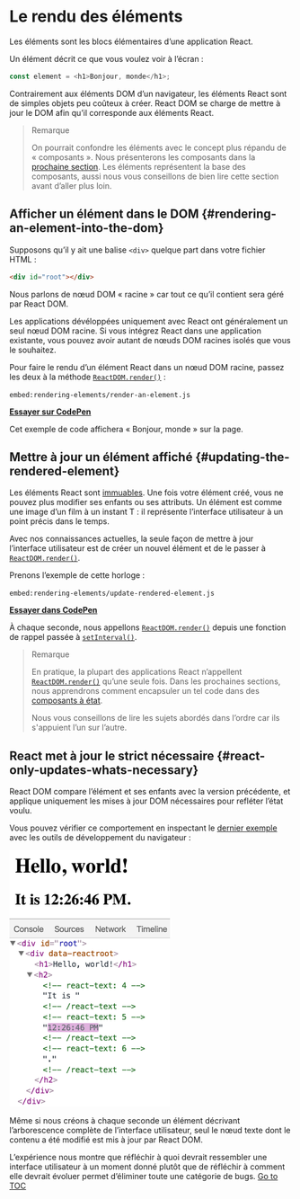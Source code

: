 
# Le rendu des éléments


Les éléments sont les blocs élémentaires d’une application React.

Un élément décrit ce que vous voulez voir à l’écran :

```js
const element = <h1>Bonjour, monde</h1>;
```

Contrairement aux éléments DOM d’un navigateur, les éléments React sont de simples objets peu coûteux à créer. React DOM se charge de mettre à jour le DOM afin qu’il corresponde aux éléments React.

>Remarque
>
>On pourrait confondre les éléments avec le concept plus répandu de « composants ». Nous présenterons les composants dans la [prochaine section](./components-and-props.html). Les éléments représentent la base des composants, aussi nous vous conseillons de bien lire cette section avant d’aller plus loin.

## Afficher un élément dans le DOM {#rendering-an-element-into-the-dom}

Supposons qu’il y ait une balise `<div>` quelque part dans votre fichier HTML :

```html
<div id="root"></div>
```

Nous parlons de nœud DOM « racine » car tout ce qu’il contient sera géré par React DOM.

Les applications dévéloppées uniquement avec React ont généralement un seul nœud DOM racine. Si vous intégrez React dans une application existante, vous pouvez avoir autant de nœuds DOM racines isolés que vous le souhaitez.

Pour faire le rendu d’un élément React dans un nœud DOM racine, passez les deux à la méthode [`ReactDOM.render()`](./react-dom.html#render) :

`embed:rendering-elements/render-an-element.js`

**[Essayer sur CodePen](codepen://rendering-elements/render-an-element)**

Cet exemple de code affichera « Bonjour, monde » sur la page.

## Mettre à jour un élément affiché {#updating-the-rendered-element}

Les éléments React sont [immuables](https://fr.wikipedia.org/wiki/Objet_immuable). Une fois votre élément créé, vous ne pouvez plus modifier ses enfants ou ses attributs. Un élément est comme une image d’un film à un instant T : il représente l’interface utilisateur à un point précis dans le temps.

Avec nos connaissances actuelles, la seule façon de mettre à jour l’interface utilisateur est de créer un nouvel élément et de le passer à [`ReactDOM.render()`](./react-dom.html#render).

Prenons l’exemple de cette horloge :

`embed:rendering-elements/update-rendered-element.js`

**[Essayer dans CodePen](codepen://rendering-elements/update-rendered-element)**

À chaque seconde, nous appellons [`ReactDOM.render()`](./react-dom.html#render) depuis une fonction de rappel passée à [`setInterval()`](https://developer.mozilla.org/fr/docs/Web/API/WindowTimers/setInterval).

>Remarque
>
>En pratique, la plupart des applications React n’appellent [`ReactDOM.render()`](./react-dom.html#render) qu’une seule fois. Dans les prochaines sections, nous apprendrons comment encapsuler un tel code dans des [composants à état](./state-and-lifecycle.html).
>
>Nous vous conseillons de lire les sujets abordés dans l’ordre car ils s'appuient l’un sur l’autre.

## React met à jour le strict nécessaire {#react-only-updates-whats-necessary}

React DOM compare l’élément et ses enfants avec la version précédente, et applique uniquement les mises à jour DOM nécessaires pour refléter l’état voulu.

Vous pouvez vérifier ce comportement en inspectant le [dernier exemple](codepen://rendering-elements/update-rendered-element) avec les outils de développement du navigateur :

![L’inspecteur montrant des mises à jour atomiques](./docs/granular-dom-updates.gif)

Même si nous créons à chaque seconde un élément décrivant l’arborescence complète de l’interface utilisateur, seul le nœud texte dont le contenu a été modifié est mis à jour par React DOM.

L’expérience nous montre que réfléchir à quoi devrait ressembler une interface utilisateur à un moment donné plutôt que de réfléchir à comment elle devrait évoluer permet d’éliminer toute une catégorie de bugs.
<span style="float: footnote;"><a href="./index.html#toc">Go to TOC</a></span>
